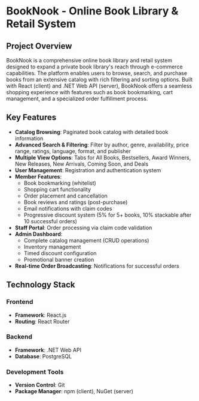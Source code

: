 # BookNook - Online Book Library & Retail System

## Project Overview
BookNook is a comprehensive online book library and retail system designed to expand a private book library's reach through e-commerce capabilities. The platform enables users to browse, search, and purchase books from an extensive catalog with rich filtering and sorting options. Built with React (client) and .NET Web API (server), BookNook offers a seamless shopping experience with features such as book bookmarking, cart management, and a specialized order fulfillment process.

## Key Features
- **Catalog Browsing**: Paginated book catalog with detailed book information
- **Advanced Search & Filtering**: Filter by author, genre, availability, price range, ratings, language, format, and publisher
- **Multiple View Options**: Tabs for All Books, Bestsellers, Award Winners, New Releases, New Arrivals, Coming Soon, and Deals
- **User Management**: Registration and authentication system
- **Member Features**:
  - Book bookmarking (whitelist)
  - Shopping cart functionality
  - Order placement and cancellation
  - Book reviews and ratings (post-purchase)
  - Email notifications with claim codes
  - Progressive discount system (5% for 5+ books, 10% stackable after 10 successful orders)
- **Staff Portal**: Order processing via claim code validation
- **Admin Dashboard**:
  - Complete catalog management (CRUD operations)
  - Inventory management
  - Timed discount configuration
  - Promotional banner creation
- **Real-time Order Broadcasting**: Notifications for successful orders

## Technology Stack
### Frontend
- **Framework**: React.js
- **Routing**: React Router

### Backend
- **Framework**: .NET Web API
- **Database**: PostgreSQL

### Development Tools
- **Version Control**: Git
- **Package Manager**: npm (client), NuGet (server)